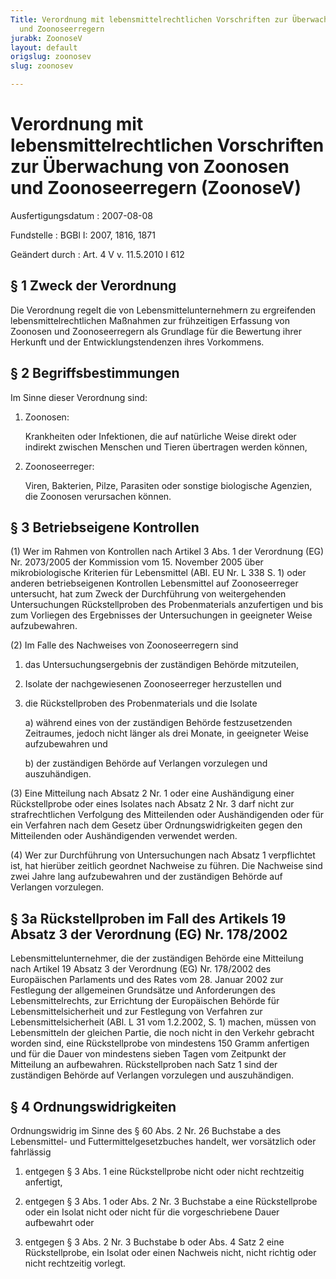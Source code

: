 ```yaml
---
Title: Verordnung mit lebensmittelrechtlichen Vorschriften zur Überwachung von Zoonosen
  und Zoonoseerregern
jurabk: ZoonoseV
layout: default
origslug: zoonosev
slug: zoonosev

---
```


# Verordnung mit lebensmittelrechtlichen Vorschriften zur Überwachung von Zoonosen und Zoonoseerregern (ZoonoseV)

Ausfertigungsdatum
:   2007-08-08

Fundstelle
:   BGBl I: 2007, 1816, 1871

Geändert durch
:   Art. 4 V v. 11.5.2010 I 612

## § 1 Zweck der Verordnung

Die Verordnung regelt die von Lebensmittelunternehmern zu ergreifenden
lebensmittelrechtlichen Maßnahmen zur frühzeitigen Erfassung von
Zoonosen und Zoonoseerregern als Grundlage für die Bewertung ihrer
Herkunft und der Entwicklungstendenzen ihres Vorkommens.

## § 2 Begriffsbestimmungen

Im Sinne dieser Verordnung sind:

1.  Zoonosen:

    Krankheiten oder Infektionen, die auf natürliche Weise direkt oder
    indirekt zwischen Menschen und Tieren übertragen werden können,


2.  Zoonoseerreger:

    Viren, Bakterien, Pilze, Parasiten oder sonstige biologische Agenzien,
    die Zoonosen verursachen können.

## § 3 Betriebseigene Kontrollen

(1) Wer im Rahmen von Kontrollen nach Artikel 3 Abs. 1 der Verordnung
(EG) Nr. 2073/2005 der Kommission vom 15. November 2005 über
mikrobiologische Kriterien für Lebensmittel (ABl. EU Nr. L 338 S. 1)
oder anderen betriebseigenen Kontrollen Lebensmittel auf
Zoonoseerreger untersucht, hat zum Zweck der Durchführung von
weitergehenden Untersuchungen Rückstellproben des Probenmaterials
anzufertigen und bis zum Vorliegen des Ergebnisses der Untersuchungen
in geeigneter Weise aufzubewahren.

(2) Im Falle des Nachweises von Zoonoseerregern sind

1.  das Untersuchungsergebnis der zuständigen Behörde mitzuteilen,


2.  Isolate der nachgewiesenen Zoonoseerreger herzustellen und


3.  die Rückstellproben des Probenmaterials und die Isolate

    a)  während eines von der zuständigen Behörde festzusetzenden Zeitraumes,
        jedoch nicht länger als drei Monate, in geeigneter Weise aufzubewahren
        und


    b)  der zuständigen Behörde auf Verlangen vorzulegen und auszuhändigen.







(3) Eine Mitteilung nach Absatz 2 Nr. 1 oder eine Aushändigung einer
Rückstellprobe oder eines Isolates nach Absatz 2 Nr. 3 darf nicht zur
strafrechtlichen Verfolgung des Mitteilenden oder Aushändigenden oder
für ein Verfahren nach dem Gesetz über Ordnungswidrigkeiten gegen den
Mitteilenden oder Aushändigenden verwendet werden.

(4) Wer zur Durchführung von Untersuchungen nach Absatz 1 verpflichtet
ist, hat hierüber zeitlich geordnet Nachweise zu führen. Die Nachweise
sind zwei Jahre lang aufzubewahren und der zuständigen Behörde auf
Verlangen vorzulegen.

## § 3a Rückstellproben im Fall des Artikels 19 Absatz 3 der Verordnung (EG) Nr. 178/2002

Lebensmittelunternehmer, die der zuständigen Behörde eine Mitteilung
nach Artikel 19 Absatz 3 der Verordnung (EG) Nr. 178/2002 des
Europäischen Parlaments und des Rates vom 28. Januar 2002 zur
Festlegung der allgemeinen Grundsätze und Anforderungen des
Lebensmittelrechts, zur Errichtung der Europäischen Behörde für
Lebensmittelsicherheit und zur Festlegung von Verfahren zur
Lebensmittelsicherheit (ABl. L 31 vom 1.2.2002, S. 1) machen, müssen
von Lebensmitteln der gleichen Partie, die noch nicht in den Verkehr
gebracht worden sind, eine Rückstellprobe von mindestens 150 Gramm
anfertigen und für die Dauer von mindestens sieben Tagen vom Zeitpunkt
der Mitteilung an aufbewahren. Rückstellproben nach Satz 1 sind der
zuständigen Behörde auf Verlangen vorzulegen und auszuhändigen.

## § 4 Ordnungswidrigkeiten

Ordnungswidrig im Sinne des § 60 Abs. 2 Nr. 26 Buchstabe a des
Lebensmittel- und Futtermittelgesetzbuches handelt, wer vorsätzlich
oder fahrlässig

1.  entgegen § 3 Abs. 1 eine Rückstellprobe nicht oder nicht rechtzeitig
    anfertigt,


2.  entgegen § 3 Abs. 1 oder Abs. 2 Nr. 3 Buchstabe a eine Rückstellprobe
    oder ein Isolat nicht oder nicht für die vorgeschriebene Dauer
    aufbewahrt oder


3.  entgegen § 3 Abs. 2 Nr. 3 Buchstabe b oder Abs. 4 Satz 2 eine
    Rückstellprobe, ein Isolat oder einen Nachweis nicht, nicht richtig
    oder nicht rechtzeitig vorlegt.




